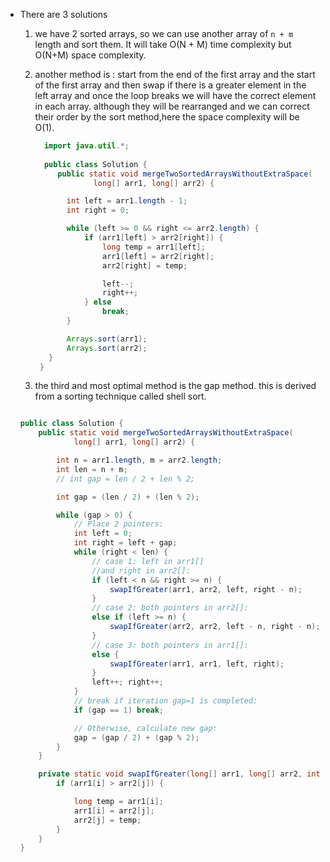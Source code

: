 
* There are 3 solutions

  1. we have 2 sorted arrays, so we can use another array of `n + m` length and sort them.
     It will take O(N + M) time complexity but O(N+M) space complexity.

  2. another method is :
    start from the end of the first array and the start of the first array and then swap if there is a greater
    element in the left array and once the loop breaks we will have the correct element in each array.
    although they will be rearranged and we can correct their order by the sort method,here the space complexity
    will be O(1).

       ```java
         import java.util.*;
         
         public class Solution {
            public static void mergeTwoSortedArraysWithoutExtraSpace(
                    long[] arr1, long[] arr2) {
      
              int left = arr1.length - 1;
              int right = 0;
      
              while (left >= 0 && right <= arr2.length) {
                  if (arr1[left] > arr2[right]) {
                      long temp = arr1[left];
                      arr1[left] = arr2[right];
                      arr2[right] = temp;
      
                      left--;
                      right++;
                  } else
                      break;
              }
      
              Arrays.sort(arr1);
              Arrays.sort(arr2);
          }
        }
      ```

  3. the third and most optimal method is the gap method. this is derived from a sorting technique called shell sort.

    ```java
    
    public class Solution {
        public static void mergeTwoSortedArraysWithoutExtraSpace(
                long[] arr1, long[] arr2) {
    
            int n = arr1.length, m = arr2.length;
            int len = n + m;
            // int gap = len / 2 + len % 2;
    
            int gap = (len / 2) + (len % 2);
    
            while (gap > 0) {
                // Place 2 pointers:
                int left = 0;
                int right = left + gap;
                while (right < len) {
                    // case 1: left in arr1[]
                    //and right in arr2[]:
                    if (left < n && right >= n) {
                        swapIfGreater(arr1, arr2, left, right - n);
                    }
                    // case 2: both pointers in arr2[]:
                    else if (left >= n) {
                        swapIfGreater(arr2, arr2, left - n, right - n);
                    }
                    // case 3: both pointers in arr1[]:
                    else {
                        swapIfGreater(arr1, arr1, left, right);
                    }
                    left++; right++;
                }
                // break if iteration gap=1 is completed:
                if (gap == 1) break;
    
                // Otherwise, calculate new gap:
                gap = (gap / 2) + (gap % 2);
            }
        }
    
        private static void swapIfGreater(long[] arr1, long[] arr2, int i, int j) {
            if (arr1[i] > arr2[j]) {
    
                long temp = arr1[i];
                arr1[i] = arr2[j];
                arr2[j] = temp;
            }
        }
    }
    
    ```

